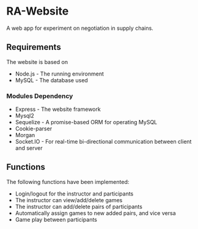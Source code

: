 # RA-Website

A web app for experiment on negotiation in supply chains.

## Requirements

The website is based on 

* Node.js - The running environment
* MySQL - The database used

### Modules Dependency

* Express - The website framework
* Mysql2
* Sequelize - A promise-based ORM for operating MySQL
* Cookie-parser
* Morgan 
* Socket.IO - For real-time bi-directional communication between client and server

## Functions 

The following functions have been implemented:

* Login/logout for the instructor and participants
* The instructor can view/add/delete games
* The instructor can add/delete pairs of participants
* Automatically assign games to new added pairs, and vice versa
* Game play between participants